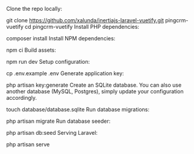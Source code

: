 Clone the repo locally:

git clone https://github.com/xalunda/inertiajs-laravel-vuetify.git pingcrm-vuetify
cd pingcrm-vuetify
Install PHP dependencies:

composer install
Install NPM dependencies:

npm ci
Build assets:

npm run dev
Setup configuration:

cp .env.example .env
Generate application key:

php artisan key:generate
Create an SQLite database. You can also use another database (MySQL, Postgres), simply update your configuration accordingly.

touch database/database.sqlite
Run database migrations:

php artisan migrate
Run database seeder:

php artisan db:seed
Serving Laravel:

php artisan serve
